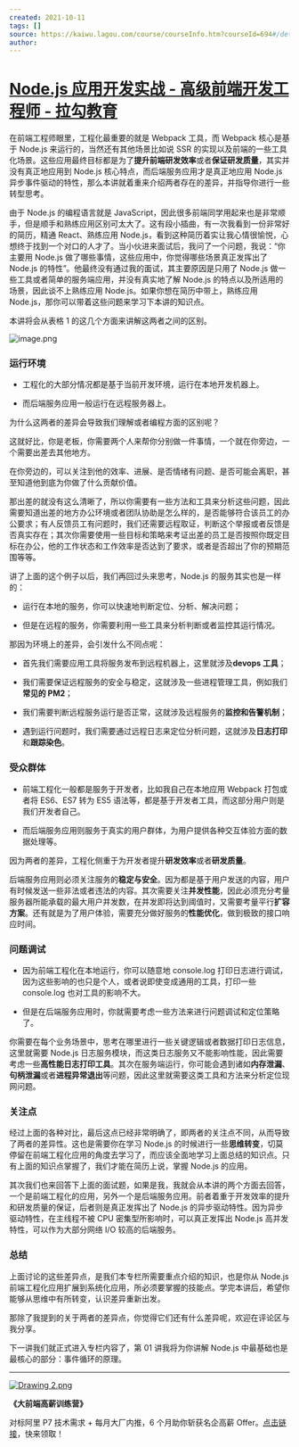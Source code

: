 ```yaml
---
created: 2021-10-11
tags: []
source: https://kaiwu.lagou.com/course/courseInfo.htm?courseId=694#/detail/pc?id=6781
author: 
---
```


# [Node.js 应用开发实战 - 高级前端开发工程师 - 拉勾教育](https://kaiwu.lagou.com/course/courseInfo.htm?courseId=694#/detail/pc?id=6781)


在前端工程师眼里，工程化最重要的就是 Webpack 工具，而 Webpack 核心是基于 Node.js 来运行的，当然还有其他场景比如说 SSR 的实现以及前端的一些工具化场景。这些应用最终目标都是为了**提升前端研发效率**或者**保证研发质量**，其实并没有真正地应用到 Node.js 核心特点，而后端服务应用才是真正地应用 Node.js 异步事件驱动的特性，那么本讲就着重来介绍两者存在的差异，并指导你进行一些转型思考。

由于 Node.js 的编程语言就是 JavaScript，因此很多前端同学用起来也是非常顺手，但是顺手和熟练应用区别可太大了。这有段小插曲，有一次我看到一份非常好的简历，精通 React、熟练应用 Node.js，看到这种简历着实让我心情很愉悦，心想终于找到一个对口的人才了。当小伙进来面试后，我问了一个问题，我说：“你主要用 Node.js 做了哪些事情，这些应用中，你觉得哪些场景真正发挥出了 Node.js 的特性”。他最终没有通过我的面试，其主要原因是只用了 Node.js 做一些工具或者简单的服务端应用，并没有真实地了解 Node.js 的特点以及所适用的场景，因此谈不上熟练应用 Node.js。如果你想在简历中带上，熟练应用 Node.js，那你可以带着这些问题来学习下本讲的知识点。

本讲将会从表格 1 的这几个方面来讲解这两者之间的区别。

![image.png](https://s0.lgstatic.com/i/image6/M00/13/1D/CioPOWBB0TyASaasAABtZvrLaXk828.png)

### 运行环境

-   工程化的大部分情况都是基于当前开发环境，运行在本地开发机器上。
    
-   而后端服务应用一般运行在远程服务器上。
    

为什么这两者的差异会导致我们理解或者编程方面的区别呢？

这就好比，你是老板，你需要两个人来帮你分别做一件事情，一个就在你旁边，一个需要出差去其他地方。

在你旁边的，可以关注到他的效率、进展、是否情绪有问题、是否可能会离职，甚至知道他到底为你做了什么贡献价值。

那出差的就没有这么清晰了，所以你需要有一些方法和工具来分析这些问题，因此需要知道出差的地方办公环境或者团队协助是怎么样的，是否能够符合该员工的办公要求；有人反馈员工有问题时，我们还需要远程取证，判断这个举报或者反馈是否真实存在；其次你需要使用一些目标和策略来考证出差的员工是否按照你既定目标在办公，他的工作状态和工作效率是否达到了要求，或者是否超出了你的预期范围等等。

讲了上面的这个例子以后，我们再回过头来思考，Node.js 的服务其实也是一样的：

-   运行在本地的服务，你可以快速地判断定位、分析、解决问题；
    
-   但是在远程的服务，你需要利用一些工具来分析判断或者监控其运行情况。
    

那因为环境上的差异，会引发什么不同点呢：

-   首先我们需要应用工具将服务发布到远程机器上，这里就涉及**devops 工具**；
    
-   我们需要保证远程服务的安全与稳定，这就涉及一些进程管理工具，例如我们**常见的 PM2**；
    
-   我们需要判断远程服务运行是否正常，这就涉及远程服务的**监控和告警机制**；
    
-   遇到运行问题时，我们需要通过远程日志来定位分析问题，这就涉及**日志打印**和**跟踪染色**。
    

### 受众群体

-   前端工程化一般都是服务于开发者，比如我自己在本地应用 Webpack 打包或者将 ES6、ES7 转为 ES5 语法等，都是基于开发者工具，而这部分用户则是我们开发者自己。
    
-   而后端服务应用则服务于真实的用户群体，为用户提供各种交互体验方面的数据处理等。
    

因为两者的差异，工程化侧重于为开发者提升**研发效率**或者**研发质量**。

后端服务应用则必须关注服务的**稳定与安全**。因为都是基于用户发送的内容，用户有时候发送一些非法或者违法的内容。其次需要关注**并发性能**，因此必须充分考量服务器所能承载的最大用户并发数，在并发即将达到阈值时，又需要考量平行**扩容方案**。还有就是为了用户体验，需要充分做好服务的**性能优化**，做到极致的接口响应时间。

### 问题调试

-   因为前端工程化在本地运行，你可以随意地 console.log 打印日志进行调试，因为这些影响的也只是个人，或者说即使变成通用的工具，打印一些 console.log 也对工具的影响不大。
    
-   但是在后端服务应用时，你就需要考虑一些方法来进行问题调试和定位策略了。
    

你需要在每个业务场景中，思考在哪里进行一些关键逻辑或者数据打印日志信息，这里就需要 Node.js 日志服务模块，而这类日志服务又不能影响性能，因此需要考虑一些**高性能日志打印工具**。其次在服务端运行，你可能会遇到诸如**内存泄漏**、**句柄泄漏**或者**进程异常退出**等问题，因此这里就需要这类工具和方法来分析定位现网问题。

### 关注点

经过上面的各种对比，最后这点已经非常明确了，即两者的关注点不同，从而导致了两者的差异性。这也是需要你在学习 Node.js 的时候进行一些**思维转变**，切莫停留在前端工程化应用的角度去学习了，而应该全面地学习上面总结的知识点。只有上面的知识点掌握了，我们才能在简历上说，掌握 Node.js 的应用。

其次我们也来回答下上面的面试题，如果是我，我就会从本讲的两个方面去回答，一个是前端工程化的应用，另外一个是后端服务应用。前者着重于开发效率的提升和研发质量的保证，后者则是真正发挥出了 Node.js 的异步驱动特性。因为异步驱动特性，在主线程不被 CPU 密集型所影响时，可以真正发挥出 Node.js 高并发特性，可以作为大部分网络 I/O 较高的后端服务。

### 总结

上面讨论的这些差异点，是我们本专栏所需要重点介绍的知识，也是你从 Node.js 前端工程化应用扩展到系统化应用，所必须要掌握的技能点。学完本讲后，希望你能够从思维中有所转变，认识差异重新出发。

那除了我提到的关于两者的差异点，你觉得它们还有什么差异呢，欢迎在评论区与我分享。

下一讲我们就正式进入专栏内容了，第 01 讲我将为你讲解 Node.js 中最基础也是最核心的部分：事件循环的原理。

___

[![Drawing 2.png](https://s0.lgstatic.com/i/image6/M00/12/FA/CioPOWBBrAKAAod-AASyC72ZqWw233.png)](https://shenceyun.lagou.com/t/mka)

**《大前端高薪训练营》**

对标阿里 P7 技术需求 + 每月大厂内推，6 个月助你斩获名企高薪 Offer。[点击链接](https://shenceyun.lagou.com/t/mka)，快来领取！
